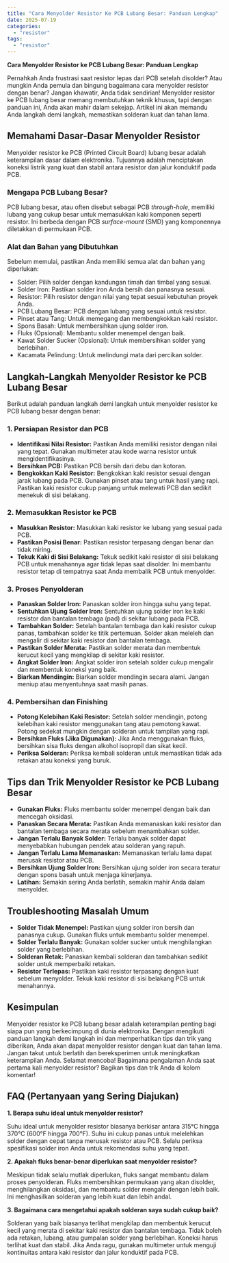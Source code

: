 ```yaml
---
title: "Cara Menyolder Resistor Ke PCB Lubang Besar: Panduan Lengkap"
date: 2025-07-19
categories: 
  - "resistor"
tags: 
  - "resistor"
---
```


**Cara Menyolder Resistor ke PCB Lubang Besar: Panduan Lengkap**

Pernahkah Anda frustrasi saat resistor lepas dari PCB setelah disolder? Atau mungkin Anda pemula dan bingung bagaimana cara menyolder resistor dengan benar? Jangan khawatir, Anda tidak sendirian! Menyolder resistor ke PCB lubang besar memang membutuhkan teknik khusus, tapi dengan panduan ini, Anda akan mahir dalam sekejap. Artikel ini akan memandu Anda langkah demi langkah, memastikan solderan kuat dan tahan lama.

## Memahami Dasar-Dasar Menyolder Resistor

Menyolder resistor ke PCB (Printed Circuit Board) lubang besar adalah keterampilan dasar dalam elektronika. Tujuannya adalah menciptakan koneksi listrik yang kuat dan stabil antara resistor dan jalur konduktif pada PCB.

### Mengapa PCB Lubang Besar?

PCB lubang besar, atau often disebut sebagai PCB _through-hole_, memiliki lubang yang cukup besar untuk memasukkan kaki komponen seperti resistor. Ini berbeda dengan PCB _surface-mount_ (SMD) yang komponennya diletakkan di permukaan PCB.

### Alat dan Bahan yang Dibutuhkan

Sebelum memulai, pastikan Anda memiliki semua alat dan bahan yang diperlukan:

- Solder: Pilih solder dengan kandungan timah dan timbal yang sesuai.
- Solder Iron: Pastikan solder iron Anda bersih dan panasnya sesuai.
- Resistor: Pilih resistor dengan nilai yang tepat sesuai kebutuhan proyek Anda.
- PCB Lubang Besar: PCB dengan lubang yang sesuai untuk resistor.
- Pinset atau Tang: Untuk memegang dan membengkokkan kaki resistor.
- Spons Basah: Untuk membersihkan ujung solder iron.
- Fluks (Opsional): Membantu solder menempel dengan baik.
- Kawat Solder Sucker (Opsional): Untuk membersihkan solder yang berlebihan.
- Kacamata Pelindung: Untuk melindungi mata dari percikan solder.

## Langkah-Langkah Menyolder Resistor ke PCB Lubang Besar

Berikut adalah panduan langkah demi langkah untuk menyolder resistor ke PCB lubang besar dengan benar:

### 1\. Persiapan Resistor dan PCB

- **Identifikasi Nilai Resistor:** Pastikan Anda memiliki resistor dengan nilai yang tepat. Gunakan multimeter atau kode warna resistor untuk mengidentifikasinya.
- **Bersihkan PCB:** Pastikan PCB bersih dari debu dan kotoran.
- **Bengkokkan Kaki Resistor:** Bengkokkan kaki resistor sesuai dengan jarak lubang pada PCB. Gunakan pinset atau tang untuk hasil yang rapi. Pastikan kaki resistor cukup panjang untuk melewati PCB dan sedikit menekuk di sisi belakang.

### 2\. Memasukkan Resistor ke PCB

- **Masukkan Resistor:** Masukkan kaki resistor ke lubang yang sesuai pada PCB.
- **Pastikan Posisi Benar:** Pastikan resistor terpasang dengan benar dan tidak miring.
- **Tekuk Kaki di Sisi Belakang:** Tekuk sedikit kaki resistor di sisi belakang PCB untuk menahannya agar tidak lepas saat disolder. Ini membantu resistor tetap di tempatnya saat Anda membalik PCB untuk menyolder.

### 3\. Proses Penyolderan

- **Panaskan Solder Iron:** Panaskan solder iron hingga suhu yang tepat.
- **Sentuhkan Ujung Solder Iron:** Sentuhkan ujung solder iron ke kaki resistor dan bantalan tembaga (pad) di sekitar lubang pada PCB.
- **Tambahkan Solder:** Setelah bantalan tembaga dan kaki resistor cukup panas, tambahkan solder ke titik pertemuan. Solder akan meleleh dan mengalir di sekitar kaki resistor dan bantalan tembaga.
- **Pastikan Solder Merata:** Pastikan solder merata dan membentuk kerucut kecil yang mengkilap di sekitar kaki resistor.
- **Angkat Solder Iron:** Angkat solder iron setelah solder cukup mengalir dan membentuk koneksi yang baik.
- **Biarkan Mendingin:** Biarkan solder mendingin secara alami. Jangan meniup atau menyentuhnya saat masih panas.

### 4\. Pembersihan dan Finishing

- **Potong Kelebihan Kaki Resistor:** Setelah solder mendingin, potong kelebihan kaki resistor menggunakan tang atau pemotong kawat. Potong sedekat mungkin dengan solderan untuk tampilan yang rapi.
- **Bersihkan Fluks (Jika Digunakan):** Jika Anda menggunakan fluks, bersihkan sisa fluks dengan alkohol isopropil dan sikat kecil.
- **Periksa Solderan:** Periksa kembali solderan untuk memastikan tidak ada retakan atau koneksi yang buruk.

## Tips dan Trik Menyolder Resistor ke PCB Lubang Besar

- **Gunakan Fluks:** Fluks membantu solder menempel dengan baik dan mencegah oksidasi.
- **Panaskan Secara Merata:** Pastikan Anda memanaskan kaki resistor dan bantalan tembaga secara merata sebelum menambahkan solder.
- **Jangan Terlalu Banyak Solder:** Terlalu banyak solder dapat menyebabkan hubungan pendek atau solderan yang rapuh.
- **Jangan Terlalu Lama Memanaskan:** Memanaskan terlalu lama dapat merusak resistor atau PCB.
- **Bersihkan Ujung Solder Iron:** Bersihkan ujung solder iron secara teratur dengan spons basah untuk menjaga kinerjanya.
- **Latihan:** Semakin sering Anda berlatih, semakin mahir Anda dalam menyolder.

## Troubleshooting Masalah Umum

- **Solder Tidak Menempel:** Pastikan ujung solder iron bersih dan panasnya cukup. Gunakan fluks untuk membantu solder menempel.
- **Solder Terlalu Banyak:** Gunakan solder sucker untuk menghilangkan solder yang berlebihan.
- **Solderan Retak:** Panaskan kembali solderan dan tambahkan sedikit solder untuk memperbaiki retakan.
- **Resistor Terlepas:** Pastikan kaki resistor terpasang dengan kuat sebelum menyolder. Tekuk kaki resistor di sisi belakang PCB untuk menahannya.

## Kesimpulan

Menyolder resistor ke PCB lubang besar adalah keterampilan penting bagi siapa pun yang berkecimpung di dunia elektronika. Dengan mengikuti panduan langkah demi langkah ini dan memperhatikan tips dan trik yang diberikan, Anda akan dapat menyolder resistor dengan kuat dan tahan lama. Jangan takut untuk berlatih dan bereksperimen untuk meningkatkan keterampilan Anda. Selamat mencoba! Bagaimana pengalaman Anda saat pertama kali menyolder resistor? Bagikan tips dan trik Anda di kolom komentar!

## FAQ (Pertanyaan yang Sering Diajukan)

**1\. Berapa suhu ideal untuk menyolder resistor?**

Suhu ideal untuk menyolder resistor biasanya berkisar antara 315°C hingga 370°C (600°F hingga 700°F). Suhu ini cukup panas untuk melelehkan solder dengan cepat tanpa merusak resistor atau PCB. Selalu periksa spesifikasi solder iron Anda untuk rekomendasi suhu yang tepat.

**2\. Apakah fluks benar-benar diperlukan saat menyolder resistor?**

Meskipun tidak selalu mutlak diperlukan, fluks sangat membantu dalam proses penyolderan. Fluks membersihkan permukaan yang akan disolder, menghilangkan oksidasi, dan membantu solder mengalir dengan lebih baik. Ini menghasilkan solderan yang lebih kuat dan lebih andal.

**3\. Bagaimana cara mengetahui apakah solderan saya sudah cukup baik?**

Solderan yang baik biasanya terlihat mengkilap dan membentuk kerucut kecil yang merata di sekitar kaki resistor dan bantalan tembaga. Tidak boleh ada retakan, lubang, atau gumpalan solder yang berlebihan. Koneksi harus terlihat kuat dan stabil. Jika Anda ragu, gunakan multimeter untuk menguji kontinuitas antara kaki resistor dan jalur konduktif pada PCB.
